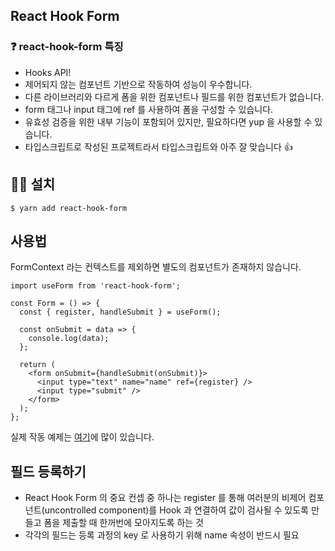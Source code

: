 ## React Hook Form

### ❓ react-hook-form 특징
- Hooks API!
- 제어되지 않는 컴포넌트 기반으로 작동하여 성능이 우수합니다.
- 다른 라이브러리와 다르게 폼을 위한 컴포넌트나 필드를 위한 컴포넌트가 없습니다. 
- form 태그나 input 태그에 ref 를 사용하여 폼을 구성할 수 있습니다.
- 유효성 검증을 위한 내부 기능이 포함되어 있지만, 필요하다면 yup 을 사용할 수 있습니다.
- 타입스크립트로 작성된 프로젝트라서 타입스크립트와 아주 잘 맞습니다 👍 

## 🙋‍♀️ 설치
```
$ yarn add react-hook-form
```

## 사용법

FormContext 라는 컨텍스트를 제외하면 별도의 컴포넌트가 존재하지 않습니다.
```
import useForm from 'react-hook-form';

const Form = () => {
  const { register, handleSubmit } = useForm();

  const onSubmit = data => {
    console.log(data);
  };
  
  return (
    <form onSubmit={handleSubmit(onSubmit)}>
      <input type="text" name="name" ref={register} />
      <input type="submit" />
    </form>
  );
};
```
실제 작동 예제는 <a href="https://github.com/react-hook-form/react-hook-form/tree/master/examples">여기</a>에 많이 있습니다. 
    
## 필드 등록하기

- React Hook Form 의 중요 컨셉 중 하나는 register 를 통해 여러분의 비제어 컴포넌트(uncontrolled component)를 Hook 과 연결하여 값이 검사될 수 있도록 만들고 폼을 제출할 때 한꺼번에 모아지도록 하는 것
- 각각의 필드는 등록 과정의 key 로 사용하기 위해 name 속성이 반드시 필요

```

```
